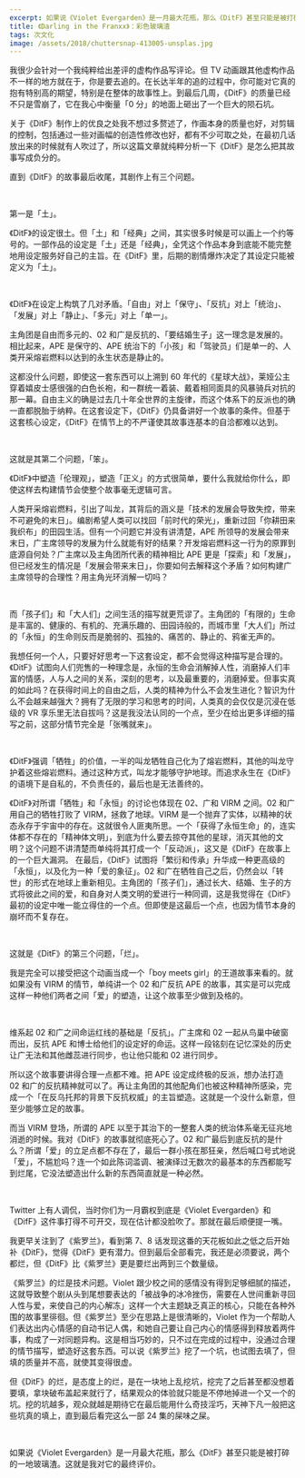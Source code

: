 ```yaml
---
excerpt: 如果说《Violet Evergarden》是一月最大花瓶，那么《DitF》甚至只能是被打碎的一地玻璃渣。
title: 《Darling in the Franxx》：彩色玻璃渣
tags: 次文化
image: /assets/2018/chuttersnap-413005-unsplas.jpg
---
```


我很少会针对一个我纯粹给出差评的虚构作品写评论。但 TV 动画跟其他虚构作品不一样的地方就在于，你是要去追的。在长达半年的追的过程中，你可能对它真的抱有特别高的期望，特别是在整体的故事性上。到最后几周，《DitF》的质量已经不只是雪崩了，它在我心中衡量「0 分」的地面上砸出了一个巨大的陨石坑。

关于《DitF》制作上的优良之处我不想过多赘述了，作画本身的质量也好，对剪辑的控制，包括通过一些对画幅的创造性修改也好，都有不少可取之处，在最初几话放出来的时候就有人吹过了，所以这篇文章就纯粹分析一下《DitF》是怎么把其故事写成负分的。

直到《DitF》的故事最后收尾，其剧作上有三个问题。

<br>

第一是「土」。

《DitF》的设定很土。但「土」和「经典」之间，其实很多时候是可以画上一个约等号的。一部作品的设定是「土」还是「经典」，全凭这个作品本身到底能不能完整地用设定服务好自己的主旨。在《DitF》里，后期的剧情爆炸决定了其设定只能被定义为「土」。

<br>

《DitF》在设定上构筑了几对矛盾。「自由」对上「保守」、「反抗」对上「统治」、「发展」对上「静止」、「多元」对上「单一」。

主角团是自由而多元的、02 和广是反抗的、「要结婚生子」这一理念是发展的。相比起来，APE 是保守的、APE 统治下的「小孩」和「驾驶员」们是单一的、人类开采熔岩燃料以达到的永生状态是静止的。

这都没什么问题，即使这一套东西可以上溯到 60 年代的《星球大战》，莱娅公主穿着嬉皮士感很强的白色长袍，和一群统一着装、戴着相同面具的风暴骑兵对抗的那一幕。自由主义的确是过去几十年全世界的主旋律，而这个体系下的反派也的确一直都脱胎于纳粹。在这套设定下，《DitF》仍具备讲好一个故事的条件。但基于这套核心设定，《DitF》在情节上的不严谨使其故事连基本的自洽都难以达到。

<br>

这就是其第二个问题，「笨」。

《DitF》中塑造「伦理观」，塑造「正义」的方式很简单，要什么我就给你什么，即使这样去构建情节会使整个故事毫无逻辑可言。

人类开采熔岩燃料，引出了叫龙，其背后的涵义是「技术的发展会导致失控，带来不可避免的末日」。编剧希望人类可以找回「前时代的荣光」，重新过回「你耕田来我织布」的田园生活。但有一个问题它并没有讲清楚，APE 所领导的发展会带来末日，广主席领导的发展为什么就能有好的结果？开发熔岩燃料这一行为的原罪到底源自何处？广主席以及主角团所代表的精神相比 APE 更是「探索」和「发展」，但已经发生的情况是「发展会带来末日」，你要如何去解释这个矛盾？如何构建广主席领导的合理性？用主角光环消解一切吗？

<br>

而「孩子们」和「大人们」之间生活的描写就更荒谬了。主角团的「有限的」生命是丰富的、健康的、有机的、充满乐趣的、田园诗般的，而城市里「大人们」所过的「永恒」的生命则反而是脆弱的、孤独的、痛苦的、静止的、鸦雀无声的。

我想任何一个人，只要好好思考一下这套设定，都不会觉得这种描写是合理的。《DitF》试图向人们兜售的一种理念是，永恒的生命会消解掉人性，消磨掉人们丰富的情感，人与人之间的关系，深刻的思考，以及最重要的，消磨掉爱。但事实真的如此吗？在获得时间上的自由之后，人类的精神为什么不会发生进化？智识为什么不会越来越强大？拥有了无限的学习和思考的时间，人类真的会仅仅是沉浸在低级的 VR 享乐里无法自拔吗？这是我没法认同的一个点，至少在给出更多详细的描写之前，这部分情节完全是「张嘴就来」。

<br>

《DitF》强调「牺牲」的价值，一半的叫龙牺牲自己化为了熔岩燃料，其他的叫龙守护着这些熔岩燃料。通过这种方式，叫龙才能够守护地球。而追求永生在《DitF》的语境下是自私的，不负责任的，最后也是无法善终的。

《DitF》对所谓「牺牲」和「永恒」的讨论也体现在 02、广和 VIRM 之间。02 和广用自己的牺牲打败了 VIRM，拯救了地球。VIRM 是一个抛弃了实体，以精神的状态永存于宇宙中的存在。这就很令人匪夷所思。一个「获得了永恒生命」的，连实体都不存在的「精神体文明」，到底为什么要去掠夺其他的星球，消灭其他的文明？这个问题不讲清楚而单纯将其打成一个「反动派」，这又是《DitF》在故事上的一个巨大漏洞。
在最后，《DitF》试图将「繁衍和传承」升华成一种更高级的「永恒」，以及化为一种「爱的象征」。02 和广在牺牲自己之后，仍然会以「转世」的形式在地球上重新相见。主角团的「孩子们」，通过长大、结婚、生子的方式将彼此之间的爱，和自身对人类文明的爱进行一种同调，这是我觉得在《DitF》最初的设定中唯一能立得住的一个点。但即使是这最后一个点，也因为情节本身的崩坏而不复存在。

<br>

这就是《DitF》的第三个问题，「烂」。

我是完全可以接受把这个动画当成一个「boy meets girl」的王道故事来看的。就如果没有 VIRM 的情节，单纯讲一个 02 和广反抗 APE 的故事，其实是可以完成这样一种他们两者之间「爱」的塑造，让这个故事至少做到及格的。

<br>

维系起 02 和广之间命运红线的基础是「反抗」。广主席和 02 一起从鸟巢中破窗而出，反抗 APE 和博士给他们的设定好的命运。这样一段铭刻在记忆深处的历史让广无法和其他雌蕊进行同步，也让他只能和  02 进行同步。

所以这个故事要讲得合理一点都不难。把 APE 设定成终极的反派，想办法打造 02 和广的反抗精神就可以了。再让主角团的其他配角们也被这种精神所感染，完成一个「在反乌托邦的背景下反抗权威」的主旨塑造。这就是一个没什么新意，但至少能够立足的故事。

而当 VIRM 登场，所谓的 APE 以至于其治下的一整套人类的统治体系毫无征兆地消逝的时候。我对《DitF》的故事就彻底死心了。02 和广最后到底反抗的是什么？所谓「爱」的立足点都不存在了，最后一群小孩在那狂亲，然后喊口号式地说「爱」，不尴尬吗？连一个如此陈词滥调、被演绎过无数次的最基本的东西都能写到烂尾，它没法塑造出什么新的东西简直就是一种必然。

<br>

Twitter 上有人调侃，当时你们为一月霸权到底是《Violet Evergarden》和《DifF》这件事打得不可开交，现在估计都没脸吹了。那就在最后顺便提一嘴。

我更早关注到了《紫罗兰》，看到第 7、8 话发现这番的天花板如此之低之后开始补《DitF》，觉得《DitF》更有潜力。但到最后全部看完，我还是必须要说，两个都烂，但《DitF》比《紫罗兰》更是要烂出两到三个数量级。

《紫罗兰》的烂是技术问题。Violet 跟少校之间的感情没有得到足够细腻的描述，这就导致整个剧从头到尾想要表达的「被战争的冰冷挫伤，需要在人世间重新寻回人性与爱，来使自己的内心解冻」这样一个大主题缺乏真正的核心，只能在各种外围的故事里徘徊。但《紫罗兰》至少在思路上是很清晰的，Violet 作为一个帮助人们表达出内心情感的自动书记人偶，和她自己要让自己内心的情感得到释放着两件事，构成了一对同题异构。这是相当巧妙的，只不过在完成的过程中，没通过合理的情节描写，塑造好这套东西。可以说《紫罗兰》挖了一个坑，也试图去填了，但填的质量并不高，就使其变得很虚。

但《DitF》的烂，是态度上的烂，是在一块地上乱挖坑，挖完了之后甚至都没想着要填，拿块破布盖起来就行了，结果观众的体验就只能是不停地掉进一个又一个的坑。挖的坑越多，观众就越是期待它在最后能用什么奇技淫巧，天神下凡一般把这些坑真的填上，直到最后看完这么一部 24 集的屎味之屎。

<br>

如果说《Violet Evergarden》是一月最大花瓶，那么《DitF》甚至只能是被打碎的一地玻璃渣。这就是我对它的最终评价。
